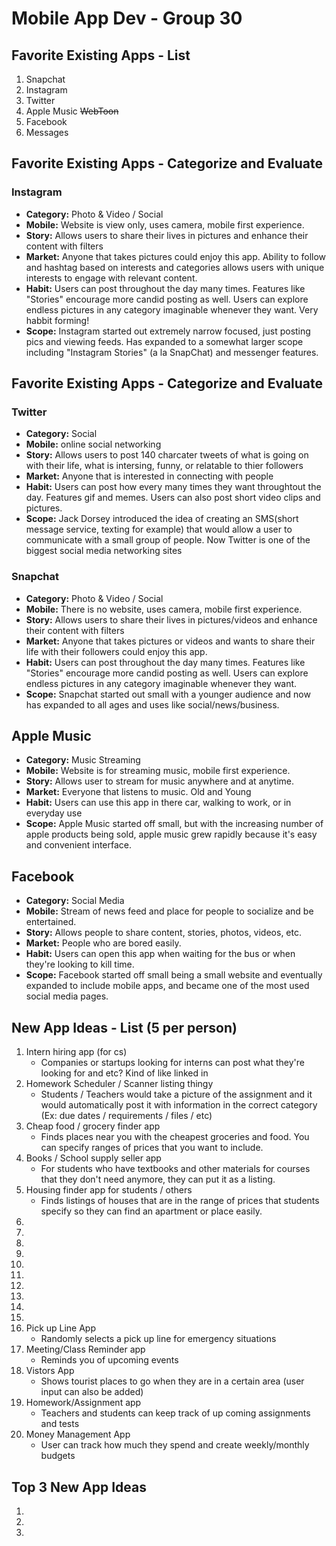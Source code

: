 Mobile App Dev - Group 30
===

## Favorite Existing Apps - List

1. Snapchat
2. Instagram
3. Twitter
4. Apple Music
~~WebToon~~
5. Facebook
6. Messages

## Favorite Existing Apps - Categorize and Evaluate
### Instagram
   - **Category:** Photo & Video / Social 
   - **Mobile:** Website is view only, uses camera, mobile first experience.
   - **Story:** Allows users to share their lives in pictures and enhance their content with filters
   - **Market:** Anyone that takes pictures could enjoy this app. Ability to follow and hashtag based on interests and categories allows users with unique interests to engage with relevant content.
   - **Habit:** Users can post throughout the day many times. Features like "Stories" encourage more candid posting as well. Users can explore endless pictures in any category imaginable whenever they want. Very habbit forming!
   - **Scope:** Instagram started out extremely narrow focused, just posting pics and viewing feeds. Has expanded to a somewhat larger scope including "Instagram Stories" (a la SnapChat) and messenger features. 

## Favorite Existing Apps - Categorize and Evaluate
### Twitter 
- **Category:** Social 
- **Mobile:** online social networking 
- **Story:** Allows users to post 140 charcater tweets of what is going on with their life, what is intersing, funny, or relatable to thier followers
- **Market:** Anyone that is interested in connecting with people 
- **Habit:** Users can post how every many times they want throughtout the day. Features gif and memes. Users can also post short video clips and pictures.
- **Scope:** Jack Dorsey introduced the idea of creating an SMS(short message service, texting for example) that would allow a user to communicate with a small group of people. Now Twitter is one of the biggest social media networking sites

### Snapchat

- **Category:** Photo & Video / Social 
- **Mobile:** There is no website, uses camera, mobile first experience.
- **Story:** Allows users to share their lives in pictures/videos and enhance their content with filters
- **Market:** Anyone that takes pictures or videos and wants to share their life with their followers could enjoy this app. 
- **Habit:** Users can post throughout the day many times. Features like "Stories" encourage more candid posting as well. Users can explore endless pictures in any category imaginable whenever they want. 
- **Scope:** Snapchat started out small with a younger audience and now has expanded to all ages and uses like social/news/business.

## Apple Music
- **Category:** Music Streaming
- **Mobile:** Website is for streaming music, mobile first experience.
- **Story:** Allows user to stream for music anywhere and at anytime.
- **Market:** Everyone that listens to music. Old and Young
- **Habit:** Users can use this app in there car, walking to work, or in everyday use
- **Scope:** Apple Music started off small, but with the increasing number of apple products being sold, apple music grew rapidly because it's easy and convenient interface.

## Facebook
- **Category:** Social Media
- **Mobile:** Stream of news feed and place for people to socialize and be entertained.
- **Story:** Allows people to share content, stories, photos, videos, etc.
- **Market:** People who are bored easily.
- **Habit:** Users can open this app when waiting for the bus or when they're looking to kill time.
- **Scope:** Facebook started off small being a small website and eventually expanded to include mobile apps, and became one of the most used social media pages.


## New App Ideas - List (5 per person)
1. Intern hiring app (for cs)
   - Companies or startups looking for interns can post what they're looking for and etc? Kind of like linked in
2. Homework Scheduler / Scanner listing thingy
   - Students / Teachers would take a picture of the assignment and it would automatically post it with information in the correct category (Ex: due dates / requirements / files / etc)
3. Cheap food / grocery finder app
   - Finds places near you with the cheapest groceries and food. You can specify ranges of prices that you want to include.
4. Books / School supply seller app 
   - For students who have textbooks and other materials for courses that they don't need anymore, they can put it as a listing.
5. Housing finder app for students / others
   - Finds listings of houses that are in the range of prices that students specify so they can find an apartment or place easily.
6. 
7. 
8. 
9. 
10. 
11. 
12. 
13. 
14. 
15. 
16. Pick up Line App
    - Randomly selects a pick up line for emergency situations
17. Meeting/Class Reminder app
    - Reminds you of upcoming events
18. Vistors App
    - Shows tourist places to go when they are in a certain area (user input can also be added)
19. Homework/Assignment app
    - Teachers and students can keep track of up coming assignments and tests
20. Money Management App
    - User can track how much they spend and create weekly/monthly budgets


## Top 3 New App Ideas
1. 
2. 
3. 




